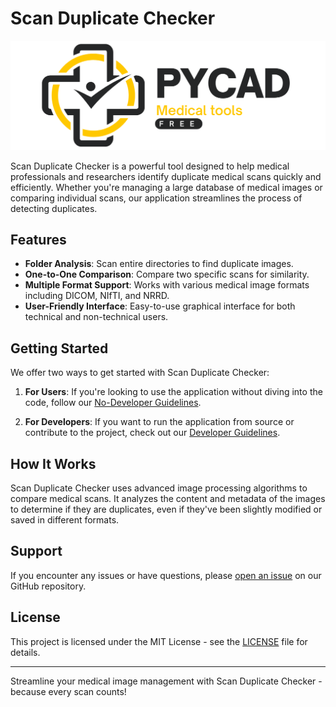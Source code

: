 # Scan Duplicate Checker

![Scan Duplicate Checker Logo](assets/cover.png)

Scan Duplicate Checker is a powerful tool designed to help medical professionals and researchers identify duplicate medical scans quickly and efficiently. Whether you're managing a large database of medical images or comparing individual scans, our application streamlines the process of detecting duplicates.

## Features

- **Folder Analysis**: Scan entire directories to find duplicate images.
- **One-to-One Comparison**: Compare two specific scans for similarity.
- **Multiple Format Support**: Works with various medical image formats including DICOM, NIfTI, and NRRD.
- **User-Friendly Interface**: Easy-to-use graphical interface for both technical and non-technical users.

## Getting Started

We offer two ways to get started with Scan Duplicate Checker:

1. **For Users**: If you're looking to use the application without diving into the code, follow our [No-Developer Guidelines](guidelines/no-developer.md).

2. **For Developers**: If you want to run the application from source or contribute to the project, check out our [Developer Guidelines](guidelines/developer.md).

## How It Works

Scan Duplicate Checker uses advanced image processing algorithms to compare medical scans. It analyzes the content and metadata of the images to determine if they are duplicates, even if they've been slightly modified or saved in different formats.

## Support

If you encounter any issues or have questions, please [open an issue](https://github.com/amine0110/scan-duplicate-checker/issues) on our GitHub repository.

## License

This project is licensed under the MIT License - see the [LICENSE](LICENSE) file for details.

---

Streamline your medical image management with Scan Duplicate Checker - because every scan counts!
